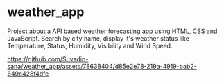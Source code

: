 # weather_app
Project about a API based weather forecasting app using HTML, CSS and JavaScript. Search by city name, display it's weather status like Temperature, Status, Humidity, Visibility and Wind Speed.




https://github.com/Suvadip-sana/weather_app/assets/78638404/d85e2e78-219a-4919-bab2-649c428f4dfe

